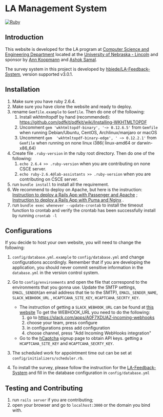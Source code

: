 # LA Management System

[![Ruby](https://github.com/cseseniordesign/la-mgmt-system/actions/workflows/rails.yml/badge.svg)](https://github.com/cseseniordesign/la-mgmt-system/actions/workflows/rails.yml)

## Introduction

This website is developed for the LA program at [Computer Science and Engineering Department](https://cse.unl.edu/home)
located at the [University of Nebraska - Lincoln](https://www.unl.edu) and sponsor
by [Ann Koopmann](mailto:akoopmann1@unl.edu) and [Ashok Samal](mailto:samal@cse.unl.edu).

The survey system in this project is developed
by [hbiede/LA-Feedback-System](https://github.com/hbiede/LA-Feedback-System), version supported v3.0.1.

## Installation

1. Make sure you have ruby 2.6.4.
2. Make sure you have clone the website and ready to deploy.
3. rename `Gemfile.example` to `Gemfile`. Then do one of the following:
    1) Install wkhtmltopdf by hand (recommended): https://github.com/pdfkit/pdfkit/wiki/Installing-WKHTMLTOPDF
    2) Uncomment `gem 'wkhtmltopdf-binary', '~> 0.12.6.5'` from `Gemfile` when running Debian/Ubuntu, CentOS,
       Archlinux/manjaro or macOS
    3) Uncomment `gem  'wkhtmltopdf-binary-edge', ' ~> 0.12.2.1'` from `Gemfile` when running on none linux i386(
       linux-amd64 or darwin-x86_64)
4. Create file `.ruby-version` in the ruby root directory. Then do one of the following:
    1) `echo 2.6.4 >> .ruby-version` when you are contributing on none CSCE server.
    2) `echo ruby-2.6.4@lab-assistants >> .ruby-version` when you are contributing on CSCE server.
5. run `bundle install` to install all the requirement.
6. We recommend to deploy on Apache, but here is the
   instruction: [Instruction to deploy a Rails App with Passenger and Apache](https://www.digitalocean.com/community/tutorials/how-to-deploy-a-rails-app-with-passenger-and-apache-on-ubuntu-14-04)
   ; [Instruction to deploy a Rails App with Puma and Nginx](https://www.digitalocean.com/community/tutorials/how-to-deploy-a-rails-app-with-puma-and-nginx-on-ubuntu-14-04)
   .
7. run `bundle exec whenever --update-crontab` to install the timeout function to crontab and verify the crontab has
   been successfully install by running `crontab -l`

## Configurations

If you decide to host your own website, you will need to change the following:

1. `config/database.yml.example` to `config/database.yml` and change configurations accordingly. Remember that if you
   are developing the application, you should never commit sensitive information in the `database.yml` in the version
   control system.
2. Go to `config/environments` and open the file that correspond to the environments that you gonna use. Update the SMTP
   settings, `EMAIL_SENDER`(an email address that tie to the SMTP), `EMAIL_SENDER_NAME`, `SLACK_WEBHOOK_URL`
   , `HCAPTCAHA_SITE_KEY`, `HCAPTCAHA_SECRTY_KEY`.

    - The instruction of getting a `SLACK_WEBHOOK_URL` can be found
      at [this website](https://github.com/stevenosloan/slack-notifier)
      To get the WEBHOOK_URL you need to do the following:
        1. go to https://slack.com/apps/A0F7XDUAZ-incoming-webhooks
        2. choose your team, press configure
        3. in configurations press add configuration
        4. choose channel, press "Add Incoming WebHooks integration"
    - Go to the [hCaptcha](https://dashboard.hcaptcha.com/signup) signup page to obtain API keys. getting
      a `HCAPTCAHA_SITE_KEY` and `HCAPTCAHA_SECRTY_KEY`.
3. The scheduled work for appointment time out can be set at `config/initializers/scheduler.rb`.
4. To install the survey, please follow the instruction for
   the [LA-Feedback-System](https://github.com/hbiede/LA-Feedback-System) and fill in the database configuration
   in `config/database.yml`

## Testing and Contributing

1. run `rails server` if you are contributing;
2. open your browser and go to `localhost:3000` or the domain you bind with.